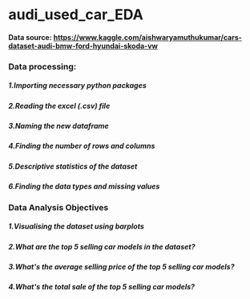 # audi_used_car_EDA
#### Data source: https://www.kaggle.com/aishwaryamuthukumar/cars-dataset-audi-bmw-ford-hyundai-skoda-vw

### Data processing:

  ##### 1.Importing necessary python packages
  ##### 2.Reading the excel (.csv) file
  ##### 3.Naming the new dataframe
  ##### 4.Finding the number of rows and columns
  ##### 5.Descriptive statistics of the dataset
  ##### 6.Finding the data types and missing values

### Data Analysis Objectives

  ##### 1.Visualising the dataset using barplots
  ##### 2.What are the top 5 selling car models in the dataset?
  ##### 3.What's the average selling price of the top 5 selling car models?
  ##### 4.What's the total sale of the top 5 selling car models?

